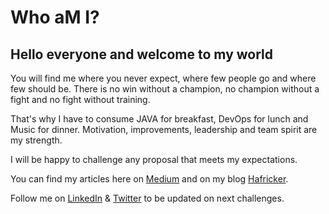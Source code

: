 # Who aM I? 

## Hello everyone and welcome to my world

You will find me where you never expect, where few people go and where few should be. There is no win without a champion, no champion without a fight and no fight without training.

That's why I have to consume JAVA for breakfast, DevOps for lunch and Music for dinner. Motivation, improvements, leadership and team spirit are my strength.

I will be happy to challenge any proposal that meets my expectations.

You can find my articles here on [Medium](https://medium.com/@denis.tuekam) and on my blog [Hafricker](https://hafricker.com/). 

Follow me on [LinkedIn](https://www.linkedin.com/in/denis-tuekam/) & [Twitter](https://twitter.com/denis_tgk) to be updated on next challenges. 
